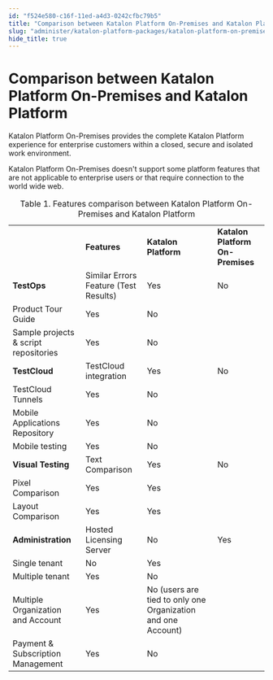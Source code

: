 ```yaml
---
id: "f524e580-c16f-11ed-a4d3-0242cfbc79b5"
title: "Comparison between Katalon Platform On-Premises and Katalon Platform"
slug: "administer/katalon-platform-packages/katalon-platform-on-premises/comparison-between-katalon-platform-on-premises-and-katalon-platform"
hide_title: true
---
```


# <a id="concept-3101" class="anchor_top_offset"/><a id="ariaid-title1" class="anchor_top_offset"/>Comparison between Katalon Platform On-Premises and Katalon Platform

<p xmlns="http://www.w3.org/1999/xhtml" className="p">Katalon Platform On-Premises provides the complete Katalon Platform experience for enterprise customers within a closed, secure and isolated work environment. </p> 
<p xmlns="http://www.w3.org/1999/xhtml" className="p">Katalon Platform On-Premises doesn't support some platform features that are not applicable to enterprise users or that require connection to the world wide web. </p> 
<div xmlns="http://www.w3.org/1999/xhtml" className="p"><table className="table anchor_top_offset" id="concept-3101__e8b12f91-80b2-48f6-bf8b-82db184d28ef"><caption><span className="table--title-label">Table 1. </span><span className="title">Features comparison between Katalon Platform On-Premises and Katalon Platform</span></caption><colgroup><col style={{width: '25%'}} /><col style={{width: '25%'}} /><col style={{width: '25%'}} /><col style={{width: '25%'}} /></colgroup><tbody className="tbody"><tr className><td className="entry" /><td className="entry"><strong className="ph b">Features</strong></td><td className="entry"><strong className="ph b">Katalon Platform</strong></td><td className="entry"><strong className="ph b">Katalon Platform On-Premises</strong></td></tr><tr className><td className="entry" rowSpan={3}><strong className="ph b">TestOps</strong></td><td className="entry">Similar Errors Feature (Test Results)</td><td className="entry">Yes</td><td className="entry">No</td></tr><tr className><td className="entry">Product Tour Guide</td><td className="entry">Yes</td><td className="entry">No</td></tr><tr className><td className="entry">Sample projects &amp; script repositories</td><td className="entry">Yes</td><td className="entry">No</td></tr><tr className><td className="entry" rowSpan={4}><strong className="ph b">TestCloud</strong></td><td className="entry">TestCloud integration</td><td className="entry">Yes</td><td className="entry">No</td></tr><tr className><td className="entry">TestCloud Tunnels</td><td className="entry">Yes</td><td className="entry">No</td></tr><tr className><td className="entry">Mobile Applications Repository</td><td className="entry">Yes</td><td className="entry">No</td></tr><tr className><td className="entry">Mobile testing</td><td className="entry">Yes</td><td className="entry">No</td></tr><tr className><td className="entry" rowSpan={3}><strong className="ph b">Visual Testing</strong></td><td className="entry">Text Comparison</td><td className="entry">Yes</td><td className="entry">No</td></tr><tr className><td className="entry">Pixel Comparison</td><td className="entry">Yes </td><td className="entry">Yes</td></tr><tr className><td className="entry">Layout Comparison</td><td className="entry">Yes</td><td className="entry">Yes</td></tr><tr className><td className="entry" rowSpan={5}><strong className="ph b">Administration</strong></td><td className="entry">Hosted Licensing Server</td><td className="entry">No </td><td className="entry">Yes</td></tr><tr className><td className="entry">Single tenant</td><td className="entry">No </td><td className="entry">Yes</td></tr><tr className><td className="entry">Multiple tenant</td><td className="entry">Yes</td><td className="entry">No</td></tr><tr className><td className="entry">Multiple Organization and Account</td><td className="entry">Yes</td><td className="entry">No (users are tied to only one Organization and one Account)</td></tr><tr className><td className="entry">Payment &amp; Subscription Management</td><td className="entry">Yes</td><td className="entry">No</td></tr></tbody></table></div>
